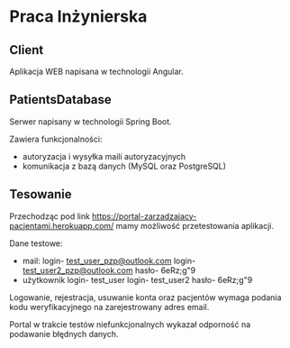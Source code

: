 # Praca Inżynierska

## Client

Aplikacja WEB napisana w technologii Angular.

## PatientsDatabase

Serwer napisany w technologii Spring Boot.

Zawiera funkcjonalności:
- autoryzacja i wysyłka maili autoryzacyjnych
- komunikacja z bazą danych (MySQL oraz PostgreSQL)

## Tesowanie

Przechodząc pod link https://portal-zarzadzajacy-pacjentami.herokuapp.com/ mamy możliwość przetestowania aplikacji.

Dane testowe:
- mail:
    login- test_user_pzp@outlook.com
    login- test_user2_pzp@outlook.com
    hasło- 6eRz;g"9
- użytkownik
    login- test_user
    login- test_user2
    hasło- 6eRz;g"9

Logowanie, rejestracja, usuwanie konta oraz pacjentów wymaga podania kodu weryfikacyjnego na zarejestrowany adres email.

Portal w trakcie testów niefunkcjonalnych wykazał odporność na podawanie błędnych danych.
